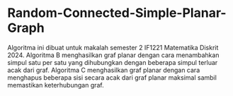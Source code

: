 # Random-Connected-Simple-Planar-Graph

Algoritma ini dibuat untuk makalah semester 2 IF1221 Matematika Diskrit 2024. Algoritma B menghasilkan graf planar dengan cara menambahkan simpul satu per satu yang dihubungkan dengan
beberapa simpul terluar acak dari graf. Algoritma C menghasilkan graf planar dengan cara menghapus beberapa sisi secara acak dari graf planar maksimal sambil memastikan
keterhubungan graf.
